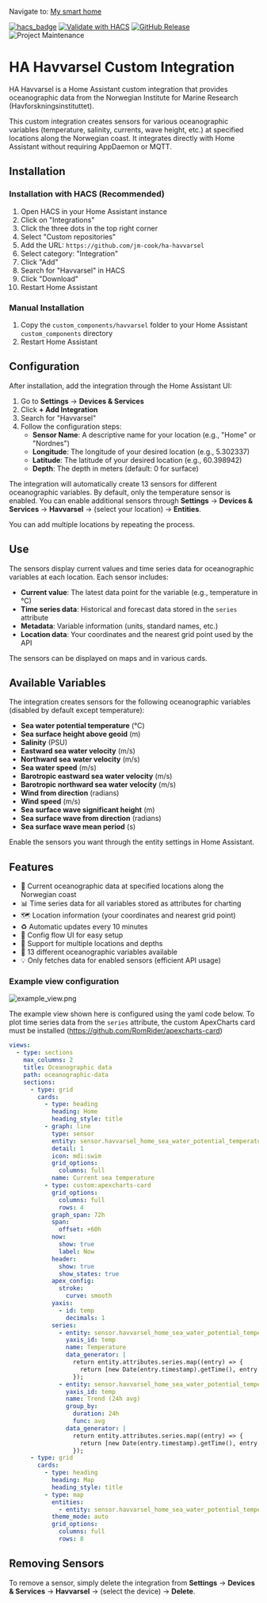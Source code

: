 Navigate to: [My smart home](https://github.com/jm-cook/my-smart-home/tree/main)

[![hacs_badge](https://img.shields.io/badge/HACS-Custom-orange.svg)](https://github.com/jm-cook/ha-havvarsel)
[![Validate with HACS](https://github.com/jm-cook/ha-havvarsel/actions/workflows/validate.yaml/badge.svg)](https://github.com/jm-cook/ha-havvarsel/actions/workflows/validate.yaml)
[![GitHub Release](https://img.shields.io/github/release/jm-cook/ha-havvarsel.svg)](https://github.com/jm-cook/ha-havvarsel/releases)
![Project Maintenance](https://img.shields.io/maintenance/yes/2025.svg)

# HA Havvarsel Custom Integration
HA Havvarsel is a Home Assistant custom integration that provides oceanographic data from the Norwegian Institute for Marine Research (Havforskningsinstituttet).

This custom integration creates sensors for various oceanographic variables (temperature, salinity, currents, wave height, etc.) at specified locations along the Norwegian coast. It integrates directly with Home Assistant without requiring AppDaemon or MQTT.

## Installation

### Installation with HACS (Recommended)

1. Open HACS in your Home Assistant instance
2. Click on "Integrations"
3. Click the three dots in the top right corner
4. Select "Custom repositories"
5. Add the URL: `https://github.com/jm-cook/ha-havvarsel`
6. Select category: "Integration"
7. Click "Add"
8. Search for "Havvarsel" in HACS
9. Click "Download"
10. Restart Home Assistant

### Manual Installation

1. Copy the `custom_components/havvarsel` folder to your Home Assistant `custom_components` directory
2. Restart Home Assistant

## Configuration

After installation, add the integration through the Home Assistant UI:

1. Go to **Settings** → **Devices & Services**
2. Click **+ Add Integration**
3. Search for "Havvarsel"
4. Follow the configuration steps:
   - **Sensor Name**: A descriptive name for your location (e.g., "Home" or "Nordnes")
   - **Longitude**: The longitude of your desired location (e.g., 5.302337)
   - **Latitude**: The latitude of your desired location (e.g., 60.398942)
   - **Depth**: The depth in meters (default: 0 for surface)

The integration will automatically create 13 sensors for different oceanographic variables. By default, only the temperature sensor is enabled. You can enable additional sensors through **Settings** → **Devices & Services** → **Havvarsel** → (select your location) → **Entities**.

You can add multiple locations by repeating the process.

## Use

The sensors display current values and time series data for oceanographic variables at each location. Each sensor includes:

- **Current value**: The latest data point for the variable (e.g., temperature in °C)
- **Time series data**: Historical and forecast data stored in the `series` attribute
- **Metadata**: Variable information (units, standard names, etc.)
- **Location data**: Your coordinates and the nearest grid point used by the API

The sensors can be displayed on maps and in various cards.

## Available Variables

The integration creates sensors for the following oceanographic variables (disabled by default except temperature):

- **Sea water potential temperature** (°C)
- **Sea surface height above geoid** (m)
- **Salinity** (PSU)
- **Eastward sea water velocity** (m/s)
- **Northward sea water velocity** (m/s)
- **Sea water speed** (m/s)
- **Barotropic eastward sea water velocity** (m/s)
- **Barotropic northward sea water velocity** (m/s)
- **Wind from direction** (radians)
- **Wind speed** (m/s)
- **Sea surface wave significant height** (m)
- **Sea surface wave from direction** (radians)
- **Sea surface wave mean period** (s)

Enable the sensors you want through the entity settings in Home Assistant.

## Features

- 🌊 Current oceanographic data at specified locations along the Norwegian coast
- 📊 Time series data for all variables stored as attributes for charting
- 🗺️ Location information (your coordinates and nearest grid point)
- ♻️ Automatic updates every 10 minutes
- 🔄 Config flow UI for easy setup
- 📍 Support for multiple locations and depths
- 🎯 13 different oceanographic variables available
- 💡 Only fetches data for enabled sensors (efficient API usage)

### Example view configuration

![example_view.png](img/example_view.png)

The example view shown here is configured using the yaml code below. To plot time series 
data from the `series` attribute, the custom ApexCharts card must be installed (https://github.com/RomRider/apexcharts-card)

```yaml
views:
  - type: sections
    max_columns: 2
    title: Oceanographic data
    path: oceanographic-data
    sections:
      - type: grid
        cards:
          - type: heading
            heading: Home
            heading_style: title
          - graph: line
            type: sensor
            entity: sensor.havvarsel_home_sea_water_potential_temperature
            detail: 1
            icon: mdi:swim
            grid_options:
              columns: full
            name: Current sea temperature
          - type: custom:apexcharts-card
            grid_options:
              columns: full
              rows: 4
            graph_span: 72h
            span:
              offset: +60h
            now:
              show: true
              label: Now
            header:
              show: true
              show_states: true
            apex_config:
              stroke:
                curve: smooth
            yaxis:
              - id: temp
                decimals: 1
            series:
              - entity: sensor.havvarsel_home_sea_water_potential_temperature
                yaxis_id: temp
                name: Temperature
                data_generator: |
                  return entity.attributes.series.map((entry) => {
                    return [new Date(entry.timestamp).getTime(), entry.value];
                  });
              - entity: sensor.havvarsel_home_sea_water_potential_temperature
                yaxis_id: temp
                name: Trend (24h avg)
                group_by:
                  duration: 24h
                  func: avg
                data_generator: |
                  return entity.attributes.series.map((entry) => {
                    return [new Date(entry.timestamp).getTime(), entry.value];
                  });
      - type: grid
        cards:
          - type: heading
            heading: Map
            heading_style: title
          - type: map
            entities:
              - entity: sensor.havvarsel_home_sea_water_potential_temperature
            theme_mode: auto
            grid_options:
              columns: full
              rows: 8
```

## Removing Sensors

To remove a sensor, simply delete the integration from **Settings** → **Devices & Services** → **Havvarsel** → (select the device) → **Delete**.
